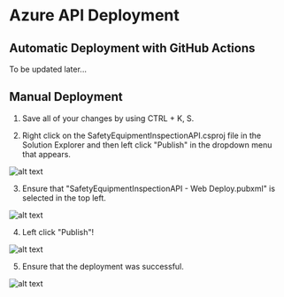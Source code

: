 # Azure API Deployment
## Automatic Deployment with GitHub Actions
  To be updated later...
## Manual Deployment
1. Save all of your changes by using CTRL + K, S.

2. Right click on the SafetyEquipmentInspectionAPI.csproj file in the Solution Explorer and then left click "Publish" in the dropdown menu that appears.

![alt text](https://i.imgur.com/bJxQKUm.png)

3. Ensure that "SafetyEquipmentInspectionAPI - Web Deploy.pubxml" is selected in the top left.

![alt text](https://i.imgur.com/D6cLLbR.png)

4. Left click "Publish"!

![alt text](https://i.imgur.com/cz6YcIF.png)

5. Ensure that the deployment was successful.

![alt text](https://i.imgur.com/sGC4scH.png)

